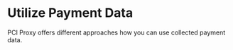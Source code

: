 # Utilize Payment Data

PCI Proxy offers different approaches how you can use collected payment data.



